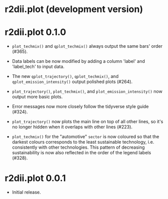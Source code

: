# r2dii.plot (development version)

# r2dii.plot 0.1.0

* `plot_techmix()` and `qplot_techmix()` always output the same bars' order (#365). 

* Data labels can be now modified by adding a column 'label' and 'label_tech' to
input data.

* The new `qplot_trajectory()`, `qplot_techmix()`, and `qplot_emission_intensity()`
output polished plots (#264).

* `plot_trajectory()`, `plot_techmix()`, and `plot_emission_intensity()` now output 
more basic plots.

* Error messages now more closely follow the tidyverse style guide (#324).  

* `plot_trajectory()` now plots the main line on top of all other lines, so
it's no longer hidden when it overlaps with other lines (#223).

* `plot_techmix()` for the "automotive" `sector` is now coloured so that the
darkest colours corresponds to the least sustainable technology, i.e.
consistently with other technologies. This pattern of decreasing
sustainability is now also reflected in the order of the legend labels (#328).

# r2dii.plot 0.0.1

* Initial release.
